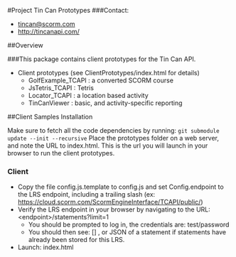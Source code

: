 #Project Tin Can Prototypes
###Contact:
* tincan@scorm.com
* http://tincanapi.com/

##Overview

###This package contains client prototypes for the Tin Can API.
* Client prototypes (see ClientPrototypes/index.html for details)
	* GolfExample\_TCAPI : a converted SCORM course
	* JsTetris\_TCAPI : Tetris
	* Locator\_TCAPI : a location based activity
	* TinCanViewer : basic, and activity-specific reporting

##Client Samples Installation

Make sure to fetch all the code dependencies by running:
```git submodule update --init --recursive```
Place the prototypes folder on a web server, and note the URL to index.html.
This is the url you will launch in your browser to run the client prototypes.

### Client
 * Copy the file config.js.template to config.js and set Config.endpoint to the LRS endpoint, including a trailing slash (ex: https://cloud.scorm.com/ScormEngineInterface/TCAPI/public/)
 * Verify the LRS endpoint in your browser by navigating to the URL: &lt;endpoint&gt;/statements?limit=1
	* You should be prompted to log in, the credentials are: test/password
	* You should then see: [] , or JSON of a statement if statements have already been stored for this LRS.
 * Launch: index.html

